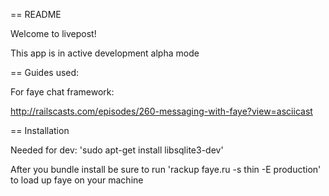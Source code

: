 == README

Welcome to livepost!

This app is in active development alpha mode


== Guides used:

For faye chat framework:

http://railscasts.com/episodes/260-messaging-with-faye?view=asciicast



== Installation

Needed for dev: 'sudo apt-get install libsqlite3-dev'

After you bundle install be sure to run 'rackup faye.ru -s thin -E production' to load up faye on your machine